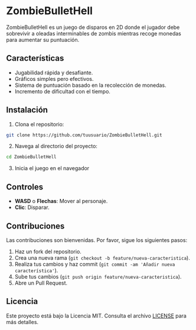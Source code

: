 # ZombieBulletHell

ZombieBulletHell es un juego de disparos en 2D donde el jugador debe sobrevivir a oleadas interminables de zombis mientras recoge monedas para aumentar su puntuación.

## Características

- Jugabilidad rápida y desafiante.
- Gráficos simples pero efectivos.
- Sistema de puntuación basado en la recolección de monedas.
- Incremento de dificultad con el tiempo.

## Instalación

1. Clona el repositorio:
```bash
git clone https://github.com/tuusuario/ZombieBulletHell.git
```
2. Navega al directorio del proyecto:
```bash
cd ZombieBulletHell
```
3. Inicia el juego en el navegador

## Controles

- **WASD** o **Flechas**: Mover al personaje.
- **Clic**: Disparar.

## Contribuciones

Las contribuciones son bienvenidas. Por favor, sigue los siguientes pasos:

1. Haz un fork del repositorio.
2. Crea una nueva rama (`git checkout -b feature/nueva-caracteristica`).
3. Realiza tus cambios y haz commit (`git commit -am 'Añadir nueva característica'`).
4. Sube tus cambios (`git push origin feature/nueva-caracteristica`).
5. Abre un Pull Request.

## Licencia

Este proyecto está bajo la Licencia MIT. Consulta el archivo [LICENSE](LICENSE) para más detalles.